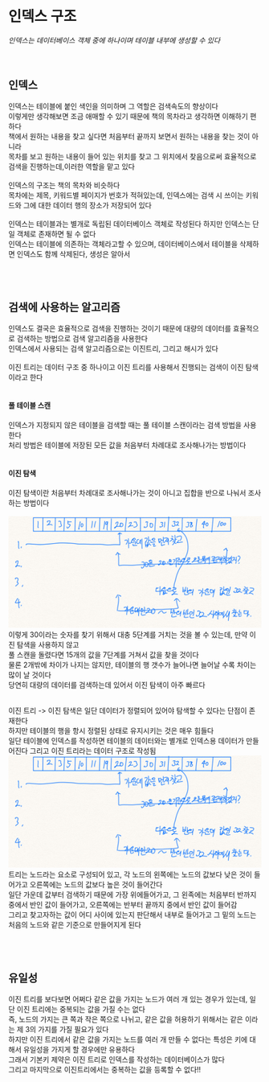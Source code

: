 # 인덱스 구조
_인덱스는 데이터베이스 객체 중에 하나이며 테이블 내부에 생성할 수 있다_ <br>
<br><br>

## 인덱스
인덱스는 테이블에 붙인 색인을 의미하며 그 역할은 검색속도의 향상이다 <br>
이렇게만 생각해보면 조금 애매할 수 있기 때문에 책의 목차라고 생각하면 이해하기 편하다 <br>
책에서 원하는 내용을 찾고 싶다면 처음부터 끝까지 보면서 원하는 내용을 찾는 것이 아니라 <br>
목차를 보고 원하는 내용이 들어 있는 위치를 찾고 그 위치에서 찾음으로써 효율적으로 검색을 진행하는데,이러한 역할을 맡고 있다 <br>
<br>
인덱스의 구조는 책의 목차와 비슷하다 <br>
목차에는 제목, 키워드별 페이지가 번호가 적혀있는데, 인덱스에는 검색 시 쓰이는 키워드와 그에 대한 데이터 행의 장소가 저장되어 있다 <br>
<br>
인덱스는 테이블과는 별개로 독립된 데이터베이스 객체로 작성된다 하지만 인덱스는 단일 객체로 존재하면 될 수 없다 <br>
인덱스는 테이블에 의존하는 객체라고할 수 있으며, 데이터베이스에서 테이블을 삭제하면 인덱스도 함께 삭제된다, 생성은 알아서 <br>
<br><br><br>

## 검색에 사용하는 알고리즘
인덱스도 결국은 효율적으로 검색을 진행하는 것이기 때문에 대량의 데이터를 효율적으로 검색하는 방법으로 검색 알고리즘을 사용한다 <br>
인덱스에서 사용되는 검색 알고리즘으로는 이진트리, 그리고 해시가 있다 <br>
<br>
이진 트리는 데이터 구조 중 하나이고 이진 트리를 사용해서 진행되는 검색이 이진 탐색이라고 한다 <br>
<br>

#### 풀 테이블 스캔
인덱스가 지정되지 않은 테이블을 검색할 때는 풀 테이블 스캔이라는 검색 방법을 사용한다 <br>
처리 방법은 테이블에 저장된 모든 값을 처음부터 차례대로 조사해나가는 방법이다 <br>
<br>

#### 이진 탐색
이진 탐색이란 처음부터 차례대로 조사해나가는 것이 아니고 집합을 반으로 나눠서 조사하는 방법이다 <br>
<br>
![img.png](images/24-1.png) <br>
이렇게 30이라는 숫자를 찾기 위해서 대충 5단계를 거치는 것을 볼 수 있는데, 만약 이진 탐색을 사용하지 않고 <br>
풀 스캔을 돌렸다면 15개의 값을 7단계를 거쳐서 값을 찾을 것이다 <br>
물론 2개밖에 차이가 나지는 않지만, 테이블의 행 갯수가 늘어나면 늘어날 수록 차이는 많이 날 것이다 <br>
당연히 대량의 데이터를 검색하는데 있어서 이진 탐색이 아주 빠르다 <br>
<br>

이진 트리 -> 이진 탐색은 일단 데이터가 정렬되어 있어야 탐색할 수 있다는 단점이 존재한다 <br>
하지만 테이블의 행을 항시 정렬된 상태로 유지시키는 것은 매우 힘들다 <br>
일단 테이블에 인덱스를 작성하면 테이블의 데이터와는 별개로 인덱스용 데이터가 만들어진다 그리고 이진 트리라는 데이터 구조로 작성됨 <br>
![img_1.png](images/24-2.png) <br>
트리는 노드라는 요소로 구성되어 있고, 각 노드의 왼쪽에는 노드의 값보다 낮은 것이 들어가고 오른쪽에는 노드의 값보다 높은 것이 들어간다 <br>
일단 가운데 값부터 검색하기 때문에 가장 위에들어가고, 그 왼족에는 처음부터 반까지 중에서 반인 값이 들어가고, 오른쪽에는 반부터 끝까지 중에서 반인 값이 들어감 <br>
그리고 찾고자하는 값이 어디 사이에 있는지 판단해서 내부로 들어가고 그 밑의 노드는 처음의 노드와 같은 기준으로 만들어지게 된다 <br>
<br><br><br>

## 유일성
이진 트리를 보다보면 어쩌다 같은 값을 가지는 노드가 여러 개 있는 경우가 있는데, 일단 이진 트리에는 중복되는 값을 가질 수는 없다 <br>
즉, 노드의 가지는 큰 쪽과 작은 쪽으로 나뉘고, 같은 값을 허용하기 위해서는 같은 이라는 제 3의 가지를 가질 필요가 있다 <br>
하지만 이진 트리에서 같은 값을 가지는 노드를 여러 개 만들 수 없다는 특성은 키에 대해서 유일성을 가지게 할 경우에만 유용하다 <br>
그래서 기본키 제약은 이진 트리로 인덱스를 작성하는 데이터베이스가 많다 <br>
그리고 마지막으로 이진트리에서는 중복하는 값을 등록할 수 없다!! <br>
<br><br><br>

<br><br><br><br><br><br><br><br><br><br>